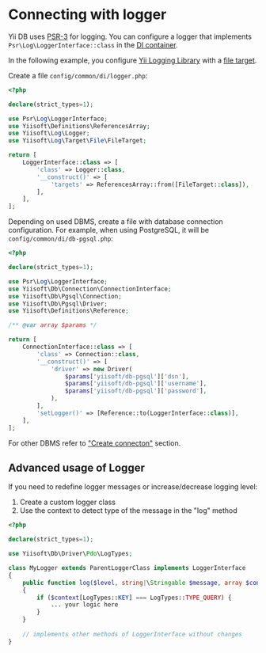 # Connecting with logger

Yii DB uses [PSR-3](https://www.php-fig.org/psr/psr-3/) for logging.
You can configure a logger that implements `Psr\Log\LoggerInterface::class` in the
[DI container](https://github.com/yiisoft/di).

In the following example, you configure [Yii Logging Library](https://github.com/yiisoft/log) with a
[file target](https://github.com/yiisoft/log-target-file).

Create a file `config/common/di/logger.php`:

```php
<?php

declare(strict_types=1);

use Psr\Log\LoggerInterface;
use Yiisoft\Definitions\ReferencesArray;
use Yiisoft\Log\Logger;
use Yiisoft\Log\Target\File\FileTarget;

return [
    LoggerInterface::class => [
        'class' => Logger::class,
        '__construct()' => [
            'targets' => ReferencesArray::from([FileTarget::class]),
        ],
    ],
];
```

Depending on used DBMS, create a file with database connection configuration. For example, when using PostgreSQL, it 
will be `config/common/di/db-pgsql.php`:

```php
<?php

declare(strict_types=1);

use Psr\Log\LoggerInterface;
use Yiisoft\Db\Connection\ConnectionInterface;
use Yiisoft\Db\Pgsql\Connection;
use Yiisoft\Db\Pgsql\Driver;
use Yiisoft\Definitions\Reference;

/** @var array $params */

return [
    ConnectionInterface::class => [
        'class' => Connection::class,
        '__construct()' => [
            'driver' => new Driver(
                $params['yiisoft/db-pgsql']['dsn'],
                $params['yiisoft/db-pgsql']['username'],
                $params['yiisoft/db-pgsql']['password'],
            ),
        ],
        'setLogger()' => [Reference::to(LoggerInterface::class)],        
    ],
];
```

For other DBMS refer to ["Create connecton"](/docs/en/README.md#create-connection) section.

## Advanced usage of Logger

If you need to redefine logger messages or increase/decrease logging level:

1. Create a custom logger class
2. Use the context to detect type of the message in the "log" method

```php
<?php

declare(strict_types=1);

use Yiisoft\Db\Driver\Pdo\LogTypes;

class MyLogger extends ParentLoggerClass implements LoggerInterface
{
    public function log($level, string|\Stringable $message, array $context = []): void
    {
        if ($context[LogTypes::KEY] === LogTypes::TYPE_QUERY) {
            ... your logic here
        }    
    }
    
    // implements other methods of LoggerInterface without changes
}
```

